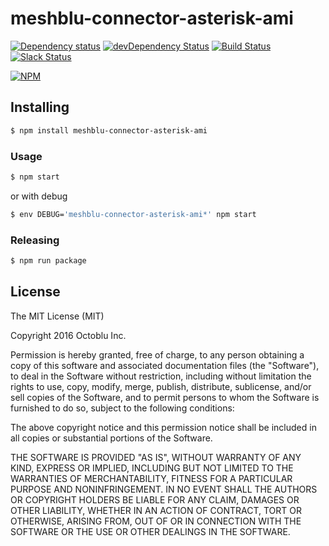# meshblu-connector-asterisk-ami

[![Dependency status](http://img.shields.io/david/octoblu/meshblu-connector-asterisk-ami.svg?style=flat)](https://david-dm.org/octoblu/meshblu-connector-asterisk-ami)
[![devDependency Status](http://img.shields.io/david/dev/octoblu/meshblu-connector-asterisk-ami.svg?style=flat)](https://david-dm.org/octoblu/meshblu-connector-asterisk-ami#info=devDependencies)
[![Build Status](http://img.shields.io/travis/octoblu/meshblu-connector-asterisk-ami.svg?style=flat&branch=master)](https://travis-ci.org/octoblu/meshblu-connector-asterisk-ami)
[![Slack Status](http://community-slack.octoblu.com/badge.svg)](http://community-slack.octoblu.com)

[![NPM](https://nodei.co/npm/meshblu-connector-asterisk-ami.svg?style=flat)](https://npmjs.org/package/meshblu-connector-asterisk-ami)

## Installing

```bash
$ npm install meshblu-connector-asterisk-ami
```

### Usage

```bash
$ npm start
```

or with debug

```bash
$ env DEBUG='meshblu-connector-asterisk-ami*' npm start
```

### Releasing

```bash
$ npm run package
```

## License

The MIT License (MIT)

Copyright 2016 Octoblu Inc.

Permission is hereby granted, free of charge, to any person obtaining a copy
of this software and associated documentation files (the "Software"), to deal
in the Software without restriction, including without limitation the rights
to use, copy, modify, merge, publish, distribute, sublicense, and/or sell
copies of the Software, and to permit persons to whom the Software is
furnished to do so, subject to the following conditions:

The above copyright notice and this permission notice shall be included in
all copies or substantial portions of the Software.

THE SOFTWARE IS PROVIDED "AS IS", WITHOUT WARRANTY OF ANY KIND, EXPRESS OR
IMPLIED, INCLUDING BUT NOT LIMITED TO THE WARRANTIES OF MERCHANTABILITY,
FITNESS FOR A PARTICULAR PURPOSE AND NONINFRINGEMENT. IN NO EVENT SHALL THE
AUTHORS OR COPYRIGHT HOLDERS BE LIABLE FOR ANY CLAIM, DAMAGES OR OTHER
LIABILITY, WHETHER IN AN ACTION OF CONTRACT, TORT OR OTHERWISE, ARISING FROM,
OUT OF OR IN CONNECTION WITH THE SOFTWARE OR THE USE OR OTHER DEALINGS IN
THE SOFTWARE.
